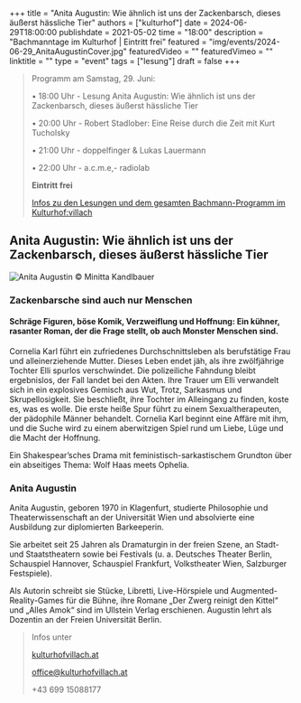 +++
title = "Anita Augustin: Wie ähnlich ist uns der Zackenbarsch, dieses äußerst hässliche Tier"
authors = ["kulturhof"]
date = 2024-06-29T18:00:00
publishdate = 2021-05-02
time = "18:00"
description = "Bachmanntage im Kulturhof | Eintritt frei"
featured = "img/events/2024-06-29_AnitaAugustinCover.jpg"
featuredVideo = ""
featuredVimeo = ""
linktitle = ""
type = "event"
tags = ["lesung"]
draft = false
+++

>Programm am Samstag, 29. Juni:
>
>•	18:00 Uhr - Lesung Anita Augustin: Wie ähnlich ist uns der Zackenbarsch, dieses äußerst hässliche Tier
>
>•	20:00 Uhr - Robert Stadlober: Eine Reise durch die Zeit mit Kurt Tucholsky
>
>•	21:00 Uhr - doppelfinger & Lukas Lauermann
>
>•	22:00 Uhr - a.c.m.e,- radiolab
>
>**Eintritt frei**
>
>[Infos zu den Lesungen und dem gesamten Bachmann-Programm im Kulturhof:villach](https://kulturhofvillach.at/events/2024/2024-06-27_bachmann/)



## Anita Augustin: Wie ähnlich ist uns der Zackenbarsch, dieses äußerst hässliche Tier ##

![Anita Augustin](/img/events/2024-06-29_AnitaAugustin_c_MinittaKandlbauer.jpg)
© Minitta Kandlbauer

### Zackenbarsche sind auch nur Menschen
#### Schräge Figuren, böse Komik, Verzweiflung und Hoffnung: Ein kühner, rasanter Roman, der die Frage stellt, ob auch Monster Menschen sind.

Cornelia Karl führt ein zufriedenes Durchschnittsleben als berufstätige Frau und 
alleinerziehende Mutter. Dieses Leben endet jäh, als ihre zwölfjährige Tochter Elli 
spurlos verschwindet. Die polizeiliche Fahndung bleibt ergebnislos, der Fall landet bei 
den Akten. Ihre Trauer um Elli verwandelt sich in ein explosives Gemisch aus Wut, 
Trotz, Sarkasmus und Skrupellosigkeit. Sie beschließt, ihre Tochter im Alleingang zu 
finden, koste es, was es wolle. Die erste heiße Spur führt zu einem Sexualtherapeuten, 
der pädophile Männer behandelt. Cornelia Karl beginnt eine Affäre mit ihm, und die 
Suche wird zu einem aberwitzigen Spiel rund um Liebe, Lüge und die Macht der 
Hoffnung.

Ein Shakespear’sches Drama mit feministisch-sarkastischem Grundton über ein 
abseitiges Thema: Wolf Haas meets Ophelia.

### Anita Augustin
Anita Augustin, geboren 1970 in Klagenfurt, studierte 
Philosophie und Theaterwissenschaft an der Universität Wien 
und absolvierte eine Ausbildung zur diplomierten Barkeeperin. 

Sie arbeitet seit 25 Jahren als Dramaturgin in der freien Szene, 
an Stadt- und Staatstheatern sowie bei Festivals (u. a. 
Deutsches Theater Berlin, Schauspiel Hannover, Schauspiel 
Frankfurt, Volkstheater Wien, Salzburger Festspiele). 

Als Autorin schreibt sie Stücke, Libretti, Live-Hörspiele und Augmented-Reality-Games für die Bühne, ihre Romane „Der Zwerg reinigt 
den Kittel“ und „Alles Amok“ sind im Ullstein Verlag erschienen. Augustin lehrt als Dozentin an der Freien Universität Berlin.

>Infos unter
>
>[kulturhofvillach.at](https://www.kulturhofvillach.at/)
>
>office@kulturhofvillach.at
>
>+43 699 15088177

